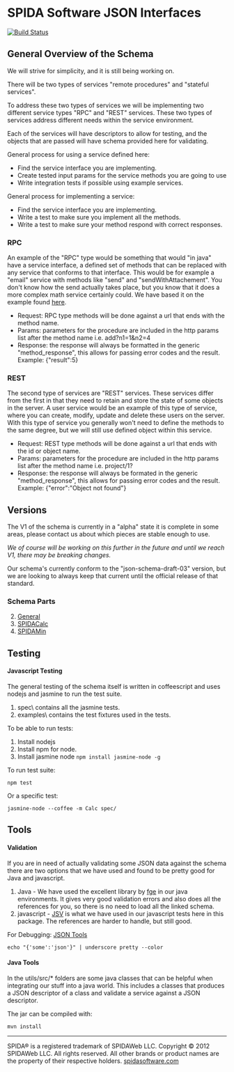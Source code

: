 SPIDA Software JSON Interfaces
==============================

[![Build Status](https://secure.travis-ci.org/spidasoftware/schema.png)](http://travis-ci.org/spidasoftware/schema)

General Overview of the Schema
--------------------------------

We will strive for simplicity, and it is still being working on.

There will be two types of services "remote procedures" and "stateful services".

To address these two types of services we will be implementing two different service types "RPC" and "REST" services.  These two types of services address different needs within the service environment.

Each of the services will have descriptors to allow for testing, and the objects that are passed will have schema provided here for validating.


General process for using a service defined here:
* Find the service interface you are implementing.
* Create tested input params for the service methods you are going to use
* Write integration tests if possible using example services.

General process for implementing a service:
* Find the service interface you are implementing.
* Write a test to make sure you implement all the methods.
* Write a test to make sure your method respond with correct responses.

### RPC

An example of the "RPC" type would be something that would "in java" have a service interface, a defined set of methods that can be replaced with any service that conforms to that interface.  This would be for example a "email" service with methods like "send" and "sendWithAttachement".  You don't know how the send actually takes place, but you know that it does a more complex math service certainly could.  We have based it on the example found [here](http://www.simple-is-better.org/json-rpc/jsonrpc20-schema-service-descriptor.html).

* Request: RPC type methods will be done against a url that ends with the method name.  
* Params: parameters for the procedure are included in the http params list after the method name i.e. add?n1=1&n2=4
* Response: the response will always be formatted in the generic "method_response", this allows for passing error codes and the result. Example: {"result":5}

### REST

The second type of services are "REST" services.  These services differ from the first in that they need to retain and store the state of some objects in the server.  A user service would be an example of this type of service, where you can create, modify, update and delete these users on the server.  With this type of service you generally won't need to define the methods to the same degree, but we will still use defined object within this service.

* Request: REST type methods will be done against a url that ends with the id or object name.  
* Params: parameters for the procedure are included in the http params list after the method name i.e. project/1?
* Response: the response will always be formated in the generic "method_response", this allows for passing error codes and the result. Example: {"error":"Object not found"} 

Versions
--------

The V1 of the schema is currently in a "alpha" state it is complete in some areas, please contact us about which pieces are stable enough to use.  

*We of course will be working on this further in the future and until we reach V1, there may be breaking changes.*

Our schema's currently conform to the "json-schema-draft-03" version, but we are looking to always keep that current until the official release of that standard.

### Schema Parts
2. [General](https://github.com/spidasoftware/schema/tree/master/v1/general)
2. [SPIDACalc](https://github.com/spidasoftware/schema/tree/master/v1/spidacalc)
2. [SPIDAMin](https://github.com/spidasoftware/schema/tree/master/v1/spidamin)

Testing
-------

#### Javascript Testing

The general testing of the schema itself is written in coffeescript and uses nodejs and jasmine to run the test suite. 

1. spec\ contains all the jasmine tests.  
1. examples\ contains the test fixtures used in the tests.

To be able to run tests:

1. Install nodejs
2. Install npm for node.
3. Install jasmine node ```npm install jasmine-node -g```

To run test suite:

``` npm test ```

Or a specific test:

``` jasmine-node --coffee -m Calc spec/ ```

Tools
-----

#### Validation

If you are in need of actually validating some JSON data against the schema there are two options that we have used and found to be pretty good for Java and javascript.

1. Java - We have used the excellent library by [fge](https://github.com/fge/json-schema-validator) in our java environments.  It gives very good validation errors and also does all the references for you, so there is no need to load all the linked schema.
2. javascript - [JSV](https://github.com/garycourt/JSV) is what we have used in our javascript tests here in this package.  The references are harder to handle, but still good.

For Debugging: [JSON Tools](https://github.com/ddopson/underscore-cli)
	
	echo "{'some':'json'}" | underscore pretty --color

#### Java Tools

In the utils/src/* folders are some java classes that can be helpful when integrating our stuff into a java world.  This includes a classes that produces a JSON descriptor of a class and validate a service against a JSON descriptor.

The jar can be compiled with:
    
    mvn install

***

SPIDA® is a registered trademark of SPIDAWeb LLC. Copyright © 2012 SPIDAWeb LLC. All rights reserved. All other brands or product names are the property of their respective holders.
[spidasoftware.com](http://www.spidasoftware.com/)
